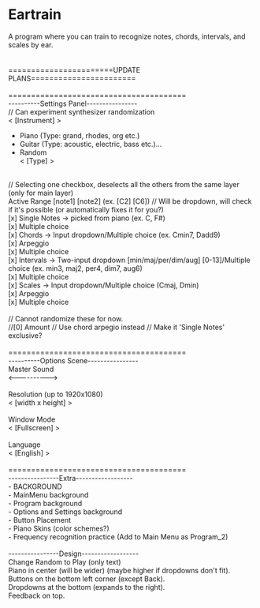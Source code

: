 # Eartrain<br />
A program where you can train to recognize notes, chords, intervals, and scales by ear.<br />
<br />
<br />
=======================UPDATE PLANS=======================<br />
<br />
=======================================<br />
----------Settings Panel----------------<br />
// Can experiment synthesizer randomization<br />
< [Instrument] ><br />
- Piano (Type: grand, rhodes, org etc.)<br />
- Guitar (Type: acoustic, electric, bass etc.)...<br />
- Random<br />
< [Type] ><br />
<br />
// Selecting one checkbox, deselects all the others from the same layer (only for main layer)<br />
Active Range [note1] [note2] (ex. [C2] [C6]) // Will be dropdown, will check if it's possible (or automatically fixes it for you?)<br />
[x] Single Notes -> picked from piano (ex. C, F#)<br />
	[x] Multiple choice<br />
[x] Chords -> Input dropdown/Multiple choice (ex. Cmin7, Dadd9)<br />
	[x] Arpeggio<br />
	[x] Multiple choice<br />
[x] Intervals -> Two-input dropdown [min/maj/per/dim/aug] [0-13]/Multiple choice (ex. min3, maj2, per4, dim7, aug6)<br />
	[x] Multiple choice<br />
[x] Scales -> Input dropdown/Multiple choice (Cmaj, Dmin)<br />
	[x] Arpeggio<br />
	[x] Multiple choice<br />
<br />
// Cannot randomize these for now.<br />
//[0] Amount // Use chord arpegio instead // Make it 'Single Notes' exclusive?<br />
<br />
=======================================<br />
----------Options Scene----------------<br />
Master Sound<br />
<----------><br />
<br />
Resolution (up to 1920x1080)<br />
< [width x height] ><br />
<br />
Window Mode<br />
< [Fullscreen] ><br />
<br />
Language<br />
< [English] ><br />
<br />
=======================================<br />
----------------Extra------------------<br />
- BACKGROUND<br />
	- MainMenu background<br />
	- Program background<br />
	- Options and Settings background<br />
- Button Placement<br />
- Piano Skins (color schemes?)<br />
- Frequency recognition practice (Add to Main Menu as Program_2)<br />
<br />
----------------Design------------------<br />
Change Random to Play (only text)<br />
Piano in center (will be wider) (maybe higher if dropdowns don't fit).<br />
Buttons on the bottom left corner (except Back).<br />
Dropdowns at the bottom (expands to the right).<br />
Feedback on top.<br />
<br />
